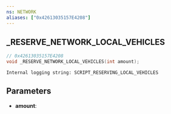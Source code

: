 ```yaml
---
ns: NETWORK
aliases: ["0x42613035157E4208"]
---
```

## _RESERVE_NETWORK_LOCAL_VEHICLES

```c
// 0x42613035157E4208
void _RESERVE_NETWORK_LOCAL_VEHICLES(int amount);
```

```
Internal logging string: SCRIPT_RESERVING_LOCAL_VEHICLES
```

## Parameters
* **amount**: 

